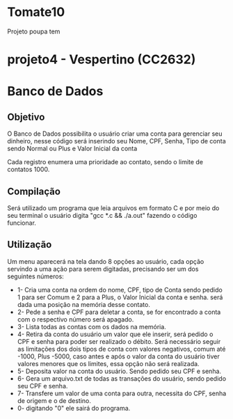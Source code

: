 # Tomate10
Projeto poupa tem
# projeto4 - Vespertino (CC2632)

# **Banco de Dados**

## Objetivo

O Banco de Dados possibilita o usuário criar uma conta para gerenciar seu dinheiro, nesse código será inserindo seu Nome, CPF, Senha, Tipo de conta sendo Normal ou Plus e Valor Inicial da conta 

Cada registro enumera uma prioridade ao contato, sendo o limite de contatos 1000.


## Compilação


Será utilizado um programa que leia arquivos em formato C e por meio do seu terminal o usuário digita "gcc *.c && ./a.out" fazendo o código funcionar.

## Utilização


Um menu aparecerá na tela dando 8 opções ao usuário, cada opção servindo a uma ação para serem digitadas, precisando ser um dos seguintes números:

- 1- Cria uma conta na ordem do nome, CPF, tipo de Conta sendo pedido 1 para ser Comum e 2 para a Plus, o Valor Inicial da conta e senha. será dada uma posição na memória desse contato. 
- 2- Pede a senha e CPF para deletar a conta, se for encontrado a conta com o respectivo número será apagado.
- 3- Lista todas as contas com os dados na memória.
- 4- Retira da conta do usuário um valor que ele inserir, será pedido  o CPF e senha para poder ser realizado o débito. Será necessário seguir as limitações dos dois tipos de conta com valores negativos, comum até -1000, Plus -5000, caso antes e após o valor da conta do usuário tiver valores menores que os limites, essa opção não será realizada.
- 5- Deposita valor na conta do usuário. Sendo pedido seu CPF e senha.
- 6- Gera um arquivo.txt de todas as transações do usuário, sendo pedido seu CPF e senha.
- 7- Transfere um valor de uma conta para outra, necessita do CPF, senha de origem e o de destino.
- 0- digitando "0" ele sairá do programa.
